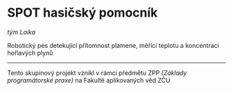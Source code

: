 **SPOT hasičský pomocník**
==========================

*tým Laika*

Robotický pes detekující přítomnost plamene, měřící teplotu a koncentraci hořlavých plynů

--------------
Tento skupinový projekt vznikl v rámci předmětu ZPP *(Základy programátorské praxe)* na Fakultě aplikovaných věd ZČU
